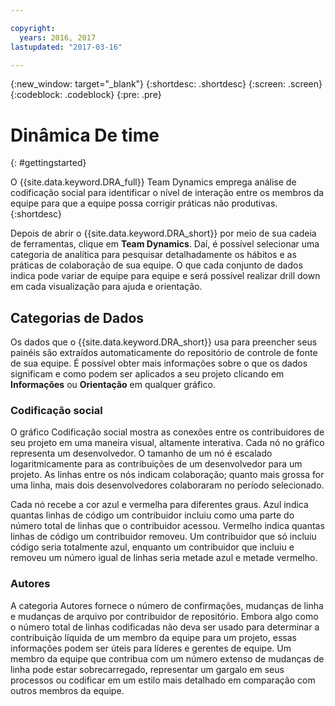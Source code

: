 ```yaml
---

copyright:
  years: 2016, 2017
lastupdated: "2017-03-16"

---
```


{:new_window: target="_blank"}
{:shortdesc: .shortdesc}
{:screen: .screen}
{:codeblock: .codeblock}
{:pre: .pre}

# Dinâmica De time
{: #gettingstarted}

O {{site.data.keyword.DRA_full}} Team Dynamics emprega análise de codificação social para identificar o nível de interação entre os membros da equipe para que a equipe possa corrigir práticas não produtivas. 
{:shortdesc}

Depois de abrir o {{site.data.keyword.DRA_short}} por meio de sua cadeia de ferramentas, clique em **Team Dynamics**. Daí, é possível selecionar uma categoria de analítica para pesquisar detalhadamente os hábitos e as práticas de colaboração de sua equipe. O que cada conjunto de dados indica pode variar de equipe para equipe e será possível realizar drill down em cada visualização para ajuda e orientação.  

## Categorias de Dados

Os dados que o {{site.data.keyword.DRA_short}} usa para preencher seus painéis são extraídos automaticamente do repositório de controle de fonte de sua equipe. É possível obter mais informações sobre o que os dados significam e como podem ser aplicados a seu projeto clicando em **Informações** ou **Orientação** em qualquer gráfico.

### Codificação social

O gráfico Codificação social mostra as conexões entre os contribuidores de seu projeto em uma maneira visual, altamente interativa. Cada nó no gráfico representa um desenvolvedor. O tamanho de um nó é escalado logaritmicamente para as contribuições de um desenvolvedor para um projeto. As linhas entre os nós indicam colaboração; quanto mais grossa for uma linha, mais dois desenvolvedores colaboraram no período selecionado. 

Cada nó recebe a cor azul e vermelha para diferentes graus. Azul indica quantas linhas de código um contribuidor incluiu como uma parte do número total de linhas que o contribuidor acessou. Vermelho indica quantas linhas de código um contribuidor removeu. Um contribuidor que só incluiu código seria totalmente azul, enquanto um contribuidor que incluiu e removeu um número igual de linhas seria metade azul e metade vermelho. 

### Autores

A categoria Autores fornece o número de confirmações, mudanças de linha e mudanças de arquivo por contribuidor de repositório. Embora algo como o número total de linhas codificadas não deva ser usado para determinar a contribuição líquida de um membro da equipe para um projeto, essas informações podem ser úteis para líderes e gerentes de equipe. Um membro da equipe que contribua com um número extenso de mudanças de linha pode estar sobrecarregado, representar um gargalo em seus processos ou codificar em um estilo mais detalhado em comparação com outros membros da equipe. 
